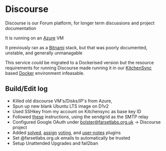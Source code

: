 # Discourse

Discourse is our Forum platform, for longer term discussions and project documentation

It is running on an [Azure](../environments/Azure.md) VM

It previously ran as a [Bitnami](https://docs.bitnami.com/azure/apps/discourse/) stack, but that was poorly documented, unstable, and generally unmanagable

This service *could* be migrated to a Dockerised version but the resource requirements for running Discourse made running it in our [KitchenSync](../devices/KitchenSync.md) based [Docker](../services/Docker.md) environment infeasable.

## Build/Edit log

* Killed old discourse VM's/Disks/IP's from Azure, 
* Spun up new blank Ubuntu LTS image on D1v2
* Used SSHkey from my account on Kitchensync as base key ID
* Followed [these](https://github.com/discourse/discourse/blob/master/docs/INSTALL-cloud.md) instructions, using the sendgrid as the SMTP relay
* Configured Google OAuth under bolster@farsetlabs.org.uk -> Discourse project
* Added [solved](https://github.com/discourse/discourse-solved), [assign](https://github.com/discourse/discourse-assign) [voting](https://github.com/discourse/discourse-voting), and [user-notes](https://github.com/discourse/discourse-user-notes) plugins
* Set @farsetlabs.org.uk emails to automatically be trusted
* Setup Unattended Upgrades and fail2ban